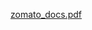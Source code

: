 [zomato_docs.pdf](https://github.com/Narenderbeniwal/FLASK-End-to-end-Zomato-Restaurant-Price-Prediction-and-Deployment/files/7551330/zomato_docs.pdf)

